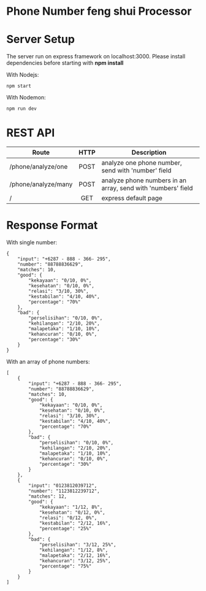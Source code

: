# Phone Number feng shui Processor

# Server Setup

The server run on express framework on localhost:3000. Please install dependencies before starting with **npm install**

With Nodejs:
```
npm start
```

With Nodemon:
```
npm run dev
```


# REST API
| Route               | HTTP   | Description  |
| --------------      |:------:| ------------|
| /phone/analyze/one  | POST   | analyze one phone number, send with 'number' field |
| /phone/analyze/many | POST   | analyze phone numbers in an array, send with 'numbers' field |
| /                   | GET    | express default page |

# Response Format

With single number:
```
{
	"input": "+6287 - 888 - 366- 295",
	"number": "88788836629",
	"matches": 10,
	"good": {
		"kekayaan": "0/10, 0%",
		"kesehatan": "0/10, 0%",
		"relasi": "3/10, 30%",
		"kestabilan": "4/10, 40%",
		"percentage": "70%"
	},
	"bad": {
		"perselisihan": "0/10, 0%",
		"kehilangan": "2/10, 20%",
		"malapetaka": "1/10, 10%",
		"kehancuran": "0/10, 0%",
		"percentage": "30%"
	}
}
```

With an array of phone numbers:
```
[
	{
		"input": "+6287 - 888 - 366- 295",
		"number": "88788836629",
		"matches": 10,
		"good": {
			"kekayaan": "0/10, 0%",
			"kesehatan": "0/10, 0%",
			"relasi": "3/10, 30%",
			"kestabilan": "4/10, 40%",
			"percentage": "70%"
		},
		"bad": {
			"perselisihan": "0/10, 0%",
			"kehilangan": "2/10, 20%",
			"malapetaka": "1/10, 10%",
			"kehancuran": "0/10, 0%",
			"percentage": "30%"
		}
	},
	{
		"input": "0123812039712",
		"number": "1123812239712",
		"matches": 12,
		"good": {
			"kekayaan": "1/12, 8%",
			"kesehatan": "0/12, 0%",
			"relasi": "0/12, 0%",
			"kestabilan": "2/12, 16%",
			"percentage": "25%"
		},
		"bad": {
			"perselisihan": "3/12, 25%",
			"kehilangan": "1/12, 8%",
			"malapetaka": "2/12, 16%",
			"kehancuran": "3/12, 25%",
			"percentage": "75%"
		}
	}
]
```
